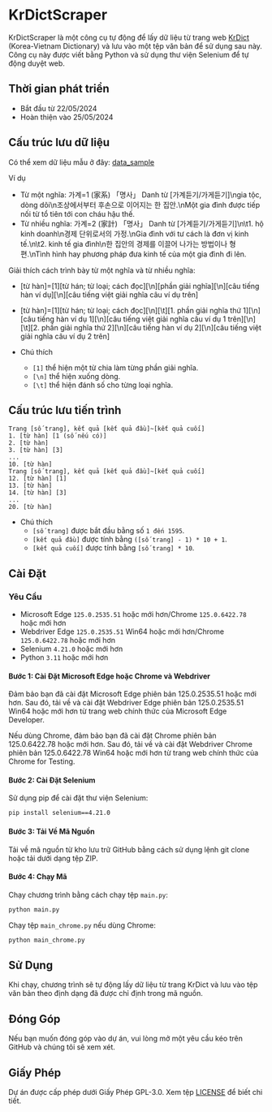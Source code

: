 # KrDictScraper

KrDictScraper là một công cụ tự động để lấy dữ liệu từ trang web [KrDict](https://krdict.korean.go.kr/m/vie) (Korea-Vietnam Dictionary) và lưu vào một tệp văn bản để sử dụng sau này. Công cụ này được viết bằng Python và sử dụng thư viện Selenium để tự động duyệt web.

## Thời gian phát triển
- Bắt đầu từ 22/05/2024
- Hoàn thiện vào 25/05/2024

## Cấu trúc lưu dữ liệu
Có thể xem dữ liệu mẫu ở đây: [data_sample](data_sample)

Ví dụ
- Từ một nghĩa: 가계=1 (家系) 「명사」 Danh từ [가계듣기/가게듣기]\ngia tộc, dòng dõi\n조상에서부터 후손으로 이어지는 한 집안.\nMột gia đình được tiếp nối từ tổ tiên tới con cháu hậu thế.
- Từ nhiều nghĩa: 가계=2 (家計) 「명사」 Danh từ [가계듣기/가게듣기]\n\t1. hộ kinh doanh\n경제 단위로서의 가정.\nGia đình với tư cách là đơn vị kinh tế.\n\t2. kinh tế gia đình\n한 집안의 경제를 이끌어 나가는 방법이나 형편.\nTình hình hay phương pháp đưa kinh tế của một gia đình đi lên.

Giải thích cách trình bày từ một nghĩa và từ nhiều nghĩa:
- [từ hàn]=[1][từ hán; từ loại; cách đọc][\n][phần giải nghĩa][\n][câu tiếng hàn ví dụ][\n][câu tiếng việt giải nghĩa câu ví dụ trên]
- [từ hàn]=[1][từ hán; từ loại; cách đọc][\n][\t][1. phần giải nghĩa thứ 1][\n][câu tiếng hàn ví dụ 1][\n][câu tiếng việt giải nghĩa câu ví dụ 1 trên][\n][\t][2. phần giải nghĩa thứ 2][\n][câu tiếng hàn ví dụ 2][\n][câu tiếng việt giải nghĩa câu ví dụ 2 trên]

- Chú thích
  - `[1]` thể hiện một từ chia làm từng phần giải nghĩa.
  - `[\n]` thể hiện xuống dòng.
  - `[\t]` thể hiện đánh số cho từng loại nghĩa.

## Cấu trúc lưu tiến trình

```
Trang [số trang], kết quả [kết quả đầu]~[kết quả cuối]
1. [từ hàn] [1 (số nếu có)]
2. [từ hàn]
3. [từ hàn] [3]
...
10. [từ hàn]
Trang [số trang], kết quả [kết quả đầu]~[kết quả cuối]
12. [từ hàn] [1]
13. [từ hàn]
14. [từ hàn] [3]
...
20. [từ hàn]
```

- Chú thích
  - `[số trang]` được bắt đầu bằng số `1 đến 1595`.
  - `[kết quả đầu]` được tính bằng `([số trang] - 1) * 10 + 1`.
  - `[kết quả cuối]` được tính bằng `[số trang] * 10`.

## Cài Đặt

### Yêu Cầu

- Microsoft Edge `125.0.2535.51` hoặc mới hơn/Chrome `125.0.6422.78` hoặc mới hơn
- Webdriver Edge `125.0.2535.51` Win64 hoặc mới hơn/Chrome `125.0.6422.78` hoặc mới hơn
- Selenium `4.21.0` hoặc mới hơn
- Python `3.11` hoặc mới hơn

#### Bước 1: Cài Đặt Microsoft Edge hoặc Chrome và Webdriver

Đảm bảo bạn đã cài đặt Microsoft Edge phiên bản 125.0.2535.51 hoặc mới hơn. Sau đó, tải về và cài đặt Webdriver Edge phiên bản 125.0.2535.51 Win64 hoặc mới hơn từ trang web chính thức của Microsoft Edge Developer.

Nếu dùng Chrome, đảm bảo bạn đã cài đặt Chrome phiên bản 125.0.6422.78 hoặc mới hơn. Sau đó, tải về và cài đặt Webdriver Chrome phiên bản 125.0.6422.78 Win64 hoặc mới hơn từ trang web chính thức của Chrome for Testing.

#### Bước 2: Cài Đặt Selenium

Sử dụng pip để cài đặt thư viện Selenium:

```bash
pip install selenium==4.21.0
```

#### Bước 3: Tải Về Mã Nguồn

Tải về mã nguồn từ kho lưu trữ GitHub bằng cách sử dụng lệnh git clone hoặc tải dưới dạng tệp ZIP.

#### Bước 4: Chạy Mã

Chạy chương trình bằng cách chạy tệp `main.py`:

```bash
python main.py
```

Chạy tệp `main_chrome.py` nếu dùng Chrome:

```bash
python main_chrome.py
```

## Sử Dụng

Khi chạy, chương trình sẽ tự động lấy dữ liệu từ trang KrDict và lưu vào tệp văn bản theo định dạng đã được chỉ định trong mã nguồn.

## Đóng Góp

Nếu bạn muốn đóng góp vào dự án, vui lòng mở một yêu cầu kéo trên GitHub và chúng tôi sẽ xem xét.

## Giấy Phép

Dự án được cấp phép dưới Giấy Phép GPL-3.0. Xem tệp [LICENSE](LICENSE) để biết chi tiết.
